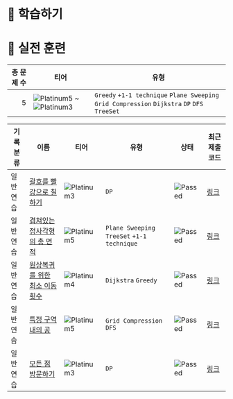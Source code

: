 # 📖 학습하기

# 🥇 실전 훈련
|총 문제 수|티어|유형|
|---:|---|---|
|5|![Platinum5][p5] ~ ![Platinum3][p3]|`Greedy` `+1-1 technique` `Plane Sweeping` `Grid Compression` `Dijkstra` `DP` `DFS` `TreeSet`|

|기록분류|이름|티어|유형|상태|최근 제출 코드|
|---|---|---|---|---|---|
|일반 연습|[괄호를 빨강으로 칠하기](https://www.codetree.ai/training-field/search/problems/draw-brackets-in-red)|![Platinum3][p3]|`DP`|![Passed][passed]|[링크](https://github.com/plast7/codetree-TILs/blob/main/240601/%EA%B4%84%ED%98%B8%EB%A5%BC%20%EB%B9%A8%EA%B0%95%EC%9C%BC%EB%A1%9C%20%EC%B9%A0%ED%95%98%EA%B8%B0/draw-brackets-in-red.java)|
|일반 연습|[겹쳐있는 정사각형의 총 면적](https://www.codetree.ai/training-field/search/problems/the-total-area-of-the-overlapping-square)|![Platinum5][p5]|`Plane Sweeping` `TreeSet` `+1-1 technique`|![Passed][passed]|[링크](https://github.com/plast7/codetree-TILs/blob/main/240601/%EA%B2%B9%EC%B3%90%EC%9E%88%EB%8A%94%20%EC%A0%95%EC%82%AC%EA%B0%81%ED%98%95%EC%9D%98%20%EC%B4%9D%20%EB%A9%B4%EC%A0%81/the-total-area-of-the-overlapping-square.py)|
|일반 연습|[원상복귀를 위한 최소 이동 횟수](https://www.codetree.ai/training-field/search/problems/the-minimum-number-of-movements-to-return-to-the-original-state)|![Platinum4][p4]|`Dijkstra` `Greedy`|![Passed][passed]|[링크](https://github.com/plast7/codetree-TILs/blob/main/240601/%EC%9B%90%EC%83%81%EB%B3%B5%EA%B7%80%EB%A5%BC%20%EC%9C%84%ED%95%9C%20%EC%B5%9C%EC%86%8C%20%EC%9D%B4%EB%8F%99%20%ED%9A%9F%EC%88%98/the-minimum-number-of-movements-to-return-to-the-original-state.py)|
|일반 연습|[특정 구역 내의 공](https://www.codetree.ai/training-field/search/problems/balls-within-a-particular-zone)|![Platinum5][p5]|`Grid Compression` `DFS`|![Passed][passed]|[링크](https://github.com/plast7/codetree-TILs/blob/main/240601/%ED%8A%B9%EC%A0%95%20%EA%B5%AC%EC%97%AD%20%EB%82%B4%EC%9D%98%20%EA%B3%B5/balls-within-a-particular-zone.py)|
|일반 연습|[모든 점 방문하기](https://www.codetree.ai/training-field/search/problems/visit-all-dots)|![Platinum3][p3]|`DP`|![Passed][passed]|[링크](https://github.com/plast7/codetree-TILs/blob/main/240601/%EB%AA%A8%EB%93%A0%20%EC%A0%90%20%EB%B0%A9%EB%AC%B8%ED%95%98%EA%B8%B0/visit-all-dots.py)|










[b5]: https://img.shields.io/badge/Bronze_5-%235D3E31.svg
[b4]: https://img.shields.io/badge/Bronze_4-%235D3E31.svg
[b3]: https://img.shields.io/badge/Bronze_3-%235D3E31.svg
[b2]: https://img.shields.io/badge/Bronze_2-%235D3E31.svg
[b1]: https://img.shields.io/badge/Bronze_1-%235D3E31.svg
[s5]: https://img.shields.io/badge/Silver_5-%23394960.svg
[s4]: https://img.shields.io/badge/Silver_4-%23394960.svg
[s3]: https://img.shields.io/badge/Silver_3-%23394960.svg
[s2]: https://img.shields.io/badge/Silver_2-%23394960.svg
[s1]: https://img.shields.io/badge/Silver_1-%23394960.svg
[g5]: https://img.shields.io/badge/Gold_5-%23FFC433.svg
[g4]: https://img.shields.io/badge/Gold_4-%23FFC433.svg
[g3]: https://img.shields.io/badge/Gold_3-%23FFC433.svg
[g2]: https://img.shields.io/badge/Gold_2-%23FFC433.svg
[g1]: https://img.shields.io/badge/Gold_1-%23FFC433.svg
[p5]: https://img.shields.io/badge/Platinum_5-%2376DDD8.svg
[p4]: https://img.shields.io/badge/Platinum_4-%2376DDD8.svg
[p3]: https://img.shields.io/badge/Platinum_3-%2376DDD8.svg
[p2]: https://img.shields.io/badge/Platinum_2-%2376DDD8.svg
[p1]: https://img.shields.io/badge/Platinum_1-%2376DDD8.svg
[passed]: https://img.shields.io/badge/Passed-%23009D27.svg
[failed]: https://img.shields.io/badge/Failed-%23D24D57.svg
[easy]: https://img.shields.io/badge/쉬움-%235cb85c.svg?for-the-badge
[medium]: https://img.shields.io/badge/보통-%23FFC433.svg?for-the-badge
[hard]: https://img.shields.io/badge/어려움-%23D24D57.svg?for-the-badge